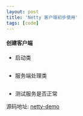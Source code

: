 ```yaml
---
layout: post
title: 'Netty 客户端初步使用'
tags: [code]
---
```


#### 创建客户端
- 启动类

```java

```
- 服务端处理类

```java

```
- 测试服务是否正常

源码地址: [netty-demo](https://github.com/g5niusx/netty-demo/tree/master/src/main/java/com/java/netty/simple/demo)


